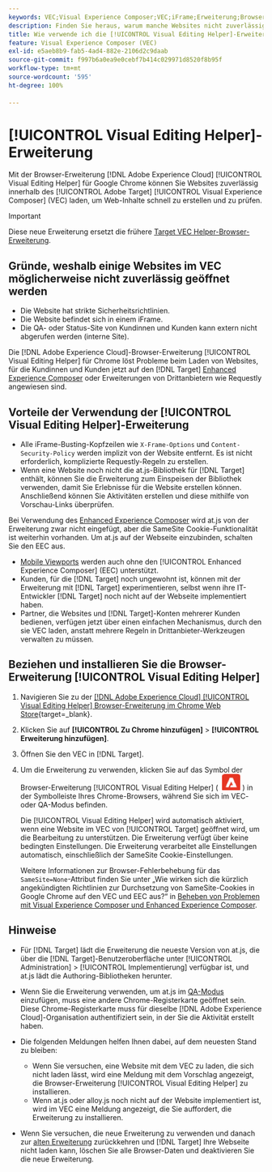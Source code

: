 ```yaml
---
keywords: VEC;Visual Experience Composer;VEC;iFrame;Erweiterung;Browser
description: Finden Sie heraus, warum manche Websites nicht zuverlässig im [!UICONTROL Visual Experience Composer] (VEC) geöffnet werden. Mit der Browser-Erweiterung [!UICONTROL Visual Editing Helper] können Sie Websites zuverlässig im VEC laden.
title: Wie verwende ich die [!UICONTROL Visual Editing Helper]-Erweiterung?
feature: Visual Experience Composer (VEC)
exl-id: e5aeb8b9-fab5-4ad4-882e-2106d2c9daab
source-git-commit: f997b6a0ea9e0cebf7b414c029971d8520f8b95f
workflow-type: tm+mt
source-wordcount: '595'
ht-degree: 100%

---
```


# [!UICONTROL Visual Editing Helper]-Erweiterung

Mit der Browser-Erweiterung [!DNL Adobe Experience Cloud] [!UICONTROL Visual Editing Helper] für Google Chrome können Sie Websites zuverlässig innerhalb des [!UICONTROL Adobe Target] [!UICONTROL Visual Experience Composer] (VEC) laden, um Web-Inhalte schnell zu erstellen und zu prüfen.

>[!IMPORTANT]
>
>Diese neue Erweiterung ersetzt die frühere [Target VEC Helper-Browser-Erweiterung](/help/main/c-experiences/c-visual-experience-composer/r-troubleshoot-composer/vec-helper-browser-extension.md).

## Gründe, weshalb einige Websites im VEC möglicherweise nicht zuverlässig geöffnet werden

* Die Website hat strikte Sicherheitsrichtlinien.
* Die Website befindet sich in einem iFrame.
* Die QA- oder Status-Site von Kundinnen und Kunden kann extern nicht abgerufen werden (interne Site).

Die [!DNL Adobe Experience Cloud]-Browser-Erweiterung [!UICONTROL Visual Editing Helper] für Chrome löst Probleme beim Laden von Websites, für die Kundinnen und Kunden jetzt auf den [!DNL Target] [Enhanced Experience Composer](/help/main/administrating-target/visual-experience-composer-set-up.md#eec) oder Erweiterungen von Drittanbietern wie Requestly angewiesen sind.

## Vorteile der Verwendung der [!UICONTROL Visual Editing Helper]-Erweiterung

* Alle iFrame-Busting-Kopfzeilen wie `X-Frame-Options` und `Content-Security-Policy` werden implizit von der Website entfernt. Es ist nicht erforderlich, komplizierte Requestly-Regeln zu erstellen.
* Wenn eine Website noch nicht die at.js-Bibliothek für [!DNL Target] enthält, können Sie die Erweiterung zum Einspeisen der Bibliothek verwenden, damit Sie Erlebnisse für die Website erstellen können. Anschließend können Sie Aktivitäten erstellen und diese mithilfe von Vorschau-Links überprüfen.

Bei Verwendung des [Enhanced Experience Composer](/help/main/administrating-target/visual-experience-composer-set-up.md#eec) wird at.js von der Erweiterung zwar nicht eingefügt, aber die SameSite Cookie-Funktionalität ist weiterhin vorhanden. Um at.js auf der Webseite einzubinden, schalten Sie den EEC aus.

* [Mobile Viewports](/help/main/c-experiences/c-visual-experience-composer/mobile-viewports.md) werden auch ohne den [!UICONTROL Enhanced Experience Composer] (EEC) unterstützt. 
* Kunden, für die [!DNL Target] noch ungewohnt ist, können mit der Erweiterung mit [!DNL Target] experimentieren, selbst wenn ihre IT-Entwickler [!DNL Target] noch nicht auf der Webseite implementiert haben.
* Partner, die Websites und [!DNL Target]-Konten mehrerer Kunden bedienen, verfügen jetzt über einen einfachen Mechanismus, durch den sie VEC laden, anstatt mehrere Regeln in Drittanbieter-Werkzeugen verwalten zu müssen.

## Beziehen und installieren Sie die Browser-Erweiterung [!UICONTROL Visual Editing Helper]

1. Navigieren Sie zu der [[!DNL Adobe Experience Cloud] [!UICONTROL Visual Editing Helper] Browser-Erweiterung im Chrome Web Store](https://chrome.google.com/webstore/detail/adobe-experience-cloud-vi/kgmjjkfjacffaebgpkpcllakjifppnca){target=_blank}.
1. Klicken Sie auf **[!UICONTROL Zu Chrome hinzufügen]** > **[!UICONTROL Erweiterung hinzufügen]**.
1. Öffnen Sie den VEC in [!DNL Target].
1. Um die Erweiterung zu verwenden, klicken Sie auf das Symbol der Browser-Erweiterung [!UICONTROL Visual Editing Helper] ( ![Visual Editing-Erweiterungssymbol](/help/main/c-experiences/c-visual-experience-composer/r-troubleshoot-composer/assets/visual-editing-helper.png) ) in der Symbolleiste Ihres Chrome-Browsers, während Sie sich im VEC- oder QA-Modus befinden.

   Die [!UICONTROL Visual Editing Helper] wird automatisch aktiviert, wenn eine Website im VEC von [!UICONTROL Target] geöffnet wird, um die Bearbeitung zu unterstützen. Die Erweiterung verfügt über keine bedingten Einstellungen. Die Erweiterung verarbeitet alle Einstellungen automatisch, einschließlich der SameSite Cookie-Einstellungen.

   Weitere Informationen zur Browser-Fehlerbehebung für das `SameSite=None`-Attribut finden Sie unter „Wie wirken sich die kürzlich angekündigten Richtlinien zur Durchsetzung von SameSite-Cookies in Google Chrome auf den VEC und EEC aus?“ in [Beheben von Problemen mit Visual Experience Composer und Enhanced Experience Composer](/help/main/c-experiences/c-visual-experience-composer/r-troubleshoot-composer/issues-related-to-the-visual-experience-composer-vec-and-enhanced-experience-composer-eec.md).

## Hinweise

* Für [!DNL Target] lädt die Erweiterung die neueste Version von at.js, die über die [!DNL Target]-Benutzeroberfläche unter [!UICONTROL Administration] > [!UICONTROL Implementierung] verfügbar ist, und at.js lädt die Authoring-Bibliotheken herunter.
* Wenn Sie die Erweiterung verwenden, um at.js im [QA-Modus](/help/main/c-activities/c-activity-qa/activity-qa.md) einzufügen, muss eine andere Chrome-Registerkarte geöffnet sein. Diese Chrome-Registerkarte muss für dieselbe [!DNL Adobe Experience Cloud]-Organisation authentifiziert sein, in der Sie die Aktivität erstellt haben.
* Die folgenden Meldungen helfen Ihnen dabei, auf dem neuesten Stand zu bleiben:

   * Wenn Sie versuchen, eine Website mit dem VEC zu laden, die sich nicht laden lässt, wird eine Meldung mit dem Vorschlag angezeigt, die Browser-Erweiterung [!UICONTROL Visual Editing Helper] zu installieren.
   * Wenn at.js oder alloy.js noch nicht auf der Website implementiert ist, wird im VEC eine Meldung angezeigt, die Sie auffordert, die Erweiterung zu installieren.
* Wenn Sie versuchen, die neue Erweiterung zu verwenden und danach zur [alten Erweiterung](/help/main/c-experiences/c-visual-experience-composer/r-troubleshoot-composer/vec-helper-browser-extension.md) zurückkehren und [!DNL Target] Ihre Webseite nicht laden kann, löschen Sie alle Browser-Daten und deaktivieren Sie die neue Erweiterung.
